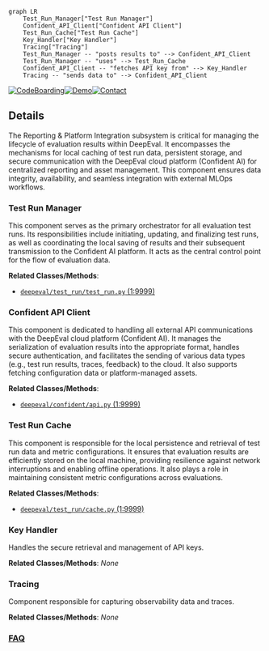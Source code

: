 ```mermaid
graph LR
    Test_Run_Manager["Test Run Manager"]
    Confident_API_Client["Confident API Client"]
    Test_Run_Cache["Test Run Cache"]
    Key_Handler["Key Handler"]
    Tracing["Tracing"]
    Test_Run_Manager -- "posts results to" --> Confident_API_Client
    Test_Run_Manager -- "uses" --> Test_Run_Cache
    Confident_API_Client -- "fetches API key from" --> Key_Handler
    Tracing -- "sends data to" --> Confident_API_Client
```

[![CodeBoarding](https://img.shields.io/badge/Generated%20by-CodeBoarding-9cf?style=flat-square)](https://github.com/CodeBoarding/CodeBoarding)[![Demo](https://img.shields.io/badge/Try%20our-Demo-blue?style=flat-square)](https://www.codeboarding.org/demo)[![Contact](https://img.shields.io/badge/Contact%20us%20-%20contact@codeboarding.org-lightgrey?style=flat-square)](mailto:contact@codeboarding.org)

## Details

The Reporting & Platform Integration subsystem is critical for managing the lifecycle of evaluation results within DeepEval. It encompasses the mechanisms for local caching of test run data, persistent storage, and secure communication with the DeepEval cloud platform (Confident AI) for centralized reporting and asset management. This component ensures data integrity, availability, and seamless integration with external MLOps workflows.

### Test Run Manager
This component serves as the primary orchestrator for all evaluation test runs. Its responsibilities include initiating, updating, and finalizing test runs, as well as coordinating the local saving of results and their subsequent transmission to the Confident AI platform. It acts as the central control point for the flow of evaluation data.


**Related Classes/Methods**:

- <a href="https://github.com/confident-ai/deepeval/blob/main/deepeval/test_run/test_run.py#L1-L9999" target="_blank" rel="noopener noreferrer">`deepeval/test_run/test_run.py` (1:9999)</a>


### Confident API Client
This component is dedicated to handling all external API communications with the DeepEval cloud platform (Confident AI). It manages the serialization of evaluation results into the appropriate format, handles secure authentication, and facilitates the sending of various data types (e.g., test run results, traces, feedback) to the cloud. It also supports fetching configuration data or platform-managed assets.


**Related Classes/Methods**:

- <a href="https://github.com/confident-ai/deepeval/blob/main/deepeval/confident/api.py#L1-L9999" target="_blank" rel="noopener noreferrer">`deepeval/confident/api.py` (1:9999)</a>


### Test Run Cache
This component is responsible for the local persistence and retrieval of test run data and metric configurations. It ensures that evaluation results are efficiently stored on the local machine, providing resilience against network interruptions and enabling offline operations. It also plays a role in maintaining consistent metric configurations across evaluations.


**Related Classes/Methods**:

- <a href="https://github.com/confident-ai/deepeval/blob/main/deepeval/test_run/cache.py#L1-L9999" target="_blank" rel="noopener noreferrer">`deepeval/test_run/cache.py` (1:9999)</a>


### Key Handler
Handles the secure retrieval and management of API keys.


**Related Classes/Methods**: _None_

### Tracing
Component responsible for capturing observability data and traces.


**Related Classes/Methods**: _None_



### [FAQ](https://github.com/CodeBoarding/GeneratedOnBoardings/tree/main?tab=readme-ov-file#faq)